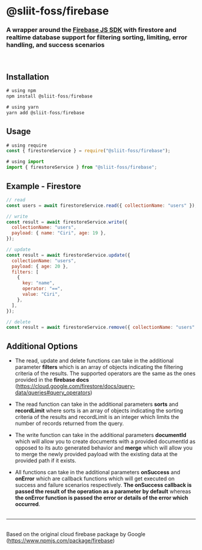 # @sliit-foss/firebase

### A wrapper around the [Firebase JS SDK](https://www.npmjs.com/package/firebase) with firestore and realtime database support for filtering sorting, limiting, error handling, and success scenarios

<br/>

## Installation

```js
# using npm
npm install @sliit-foss/firebase

# using yarn
yarn add @sliit-foss/firebase
```

## Usage

```js
# using require
const { firestoreService } = require("@sliit-foss/firebase");

# using import
import { firestoreService } from "@sliit-foss/firebase";
```

## Example - Firestore<br/>

```js
// read
const users = await firestoreService.read({ collectionName: "users" });

// write
const result = await firestoreService.write({
  collectionName: "users",
  payload: { name: "Ciri", age: 19 },
});

// update
const result = await firestoreService.update({
  collectionName: "users",
  payload: { age: 20 },
  filters: [
    {
      key: "name",
      operator: "==",
      value: "Ciri",
    },
  ],
});

// delete
const result = await firestoreService.remove({ collectionName: "users" });
```

## Additional Options

- The read, update and delete functions can take in the additional parameter **filters** which is an array of objects indicating the filtering criteria of the results. The supported operators are the same as the ones provided in the **firebase docs** (https://cloud.google.com/firestore/docs/query-data/queries#query_operators)

- The read function can take in the additional parameters **sorts** and **recordLimit** where sorts is an array of objects indicating the sorting criteria of the results and recordLimit is an integer which limits the number of records returned from the query.

- The write function can take in the additional parameters **documentId** which will allow you to create documents with a provided documentId as opposed to its auto generated behavior and **merge** which will allow you to merge the newly provided payload with the existing data at the provided path if it exists.

- All functions can take in the additional parameters **onSuccess** and **onError** which are callback functions which will get executed on success and failure scenarios respectively. **The onSuccess callback is passed the result of the operation as a parameter by default** whereas **the onError function is passed the error or details of the error which occurred**.<br/><br/>

---

<br/>Based on the original cloud firebase package by Google (https://www.npmjs.com/package/firebase)
